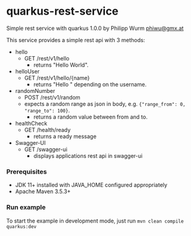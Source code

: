 # quarkus-rest-service
Simple rest service with quarkus 1.0.0 by Philipp Wurm <phiwu@gmx.at>

This service provides a simple rest api with 3 methods:
* hello
    * GET /rest/v1/hello
        * returns "Hello World".
* helloUser
    * GET /rest/v1/hello/{name}
        * returns "Hello <UserName>" depending on the username.
* randomNumber
    * POST /rest/v1/random
    * expects a random range as json in body, e.g. `{"range_from": 0, "range_to": 100}`.
        * returns a random value between from and to.
* healthCheck
    * GET /health/ready
        * returns a ready message
* Swagger-UI
   * GET /swagger-ui
      * displays applications rest api in swagger-ui
    
        
### Prerequisites
* JDK 11+ installed with JAVA_HOME configured appropriately
* Apache Maven 3.5.3+

### Run example
To start the example in development mode, just run `mvn clean compile quarkus:dev`
